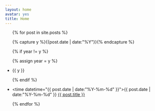 ```yaml
---
layout: home
avatar: yes
title: Home
---
```



<ul class="listing">

{% for post in site.posts %}

  {% capture y %}{{post.date | date:"%Y"}}{% endcapture %}

  {% if year != y %}


{% assign year = y %}
<li class="listing-seperator">{{ y }}</li>


  {% endif %}

  <li class="listing-item">


<time datetime="{{ post.date | date:"%Y-%m-%d" }}">{{ post.date | date:"%Y-%m-%d" }}</time>
<a href="{{ site.url }}{{ post.url }}" title="{{ post.title }}">{{ post.title }}</a>


  </li>

{% endfor %}

</ul>
